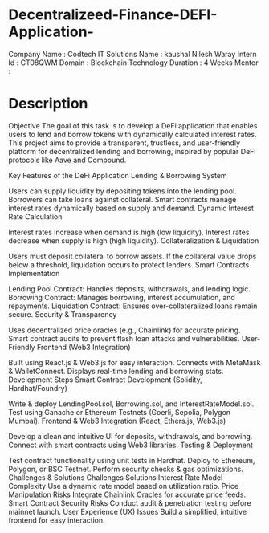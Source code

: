 # Decentralizeed-Finance-DEFI-Application-
Company Name : Codtech IT Solutions
Name : kaushal Nilesh Waray 
Intern Id : CT08QWM
Domain : Blockchain Technology
Duration : 4 Weeks 
Mentor :

# Description 

Objective
The goal of this task is to develop a DeFi application that enables users to lend and borrow tokens with dynamically calculated interest rates. This project aims to provide a transparent, trustless, and user-friendly platform for decentralized lending and borrowing, inspired by popular DeFi protocols like Aave and Compound.

Key Features of the DeFi Application
Lending & Borrowing System

Users can supply liquidity by depositing tokens into the lending pool.
Borrowers can take loans against collateral.
Smart contracts manage interest rates dynamically based on supply and demand.
Dynamic Interest Rate Calculation

Interest rates increase when demand is high (low liquidity).
Interest rates decrease when supply is high (high liquidity).
Collateralization & Liquidation

Users must deposit collateral to borrow assets.
If the collateral value drops below a threshold, liquidation occurs to protect lenders.
Smart Contracts Implementation

Lending Pool Contract: Handles deposits, withdrawals, and lending logic.
Borrowing Contract: Manages borrowing, interest accumulation, and repayments.
Liquidation Contract: Ensures over-collateralized loans remain secure.
Security & Transparency

Uses decentralized price oracles (e.g., Chainlink) for accurate pricing.
Smart contract audits to prevent flash loan attacks and vulnerabilities.
User-Friendly Frontend (Web3 Integration)

Built using React.js & Web3.js for easy interaction.
Connects with MetaMask & WalletConnect.
Displays real-time lending and borrowing stats.
Development Steps
Smart Contract Development (Solidity, Hardhat/Foundry)

Write & deploy LendingPool.sol, Borrowing.sol, and InterestRateModel.sol.
Test using Ganache or Ethereum Testnets (Goerli, Sepolia, Polygon Mumbai).
Frontend & Web3 Integration (React, Ethers.js, Web3.js)

Develop a clean and intuitive UI for deposits, withdrawals, and borrowing.
Connect with smart contracts using Web3 libraries.
Testing & Deployment

Test contract functionality using unit tests in Hardhat.
Deploy to Ethereum, Polygon, or BSC Testnet.
Perform security checks & gas optimizations.
Challenges & Solutions
Challenges	Solutions
Interest Rate Model Complexity	Use a dynamic rate model based on utilization ratio.
Price Manipulation Risks	Integrate Chainlink Oracles for accurate price feeds.
Smart Contract Security Risks	Conduct audit & penetration testing before mainnet launch.
User Experience (UX) Issues	Build a simplified, intuitive frontend for easy interaction.




